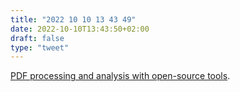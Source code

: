 ```yaml
---
title: "2022 10 10 13 43 49"
date: 2022-10-10T13:43:50+02:00
draft: false
type: "tweet"
---
```

[PDF processing and analysis with open-source tools](https://www.bitsgalore.org/2021/09/06/pdf-processing-and-analysis-with-open-source-tools).
